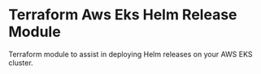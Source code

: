 # Terraform Aws Eks Helm Release Module
Terraform module to assist in deploying Helm releases on your AWS EKS cluster.